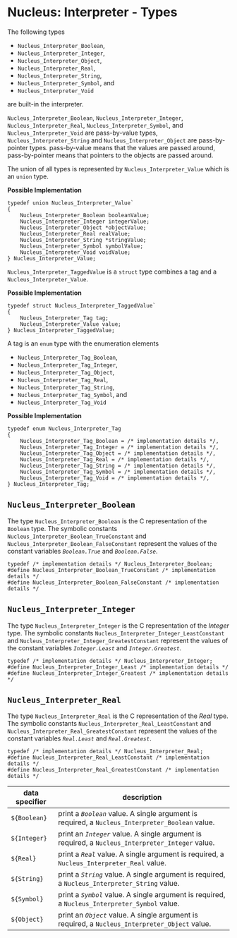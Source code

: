 # Nucleus: Interpreter - Types

The following types

- `Nucleus_Interpreter_Boolean`,
- `Nucleus_Interpreter_Integer`,
- `Nucleus_Interpreter_Object`,
- `Nucleus_Interpreter_Real`,
- `Nucleus_Interpreter_String`,
- `Nucleus_Interpreter_Symbol`, and
- `Nucleus_Interpreter_Void`

are built-in the interpreter.

`Nucleus_Interpreter_Boolean`, `Nucleus_Interpreter_Integer`, `Nucleus_Interpreter_Real`, `Nucleus_Interpreter_Symbol`,
and `Nucleus_Interpreter_Void` are pass-by-value types, `Nucleus_Interpreter_String` and `Nucleus_Interpreter_Object`
are pass-by-pointer types. pass-by-value means that the values are passed around, pass-by-pointer means that pointers to
the objects are passed around.

The union of all types is represented by `Nucleus_Interpreter_Value` which is an `union` type.

**Possible Implementation**
```
typedef union Nucleus_Interpreter_Value`
{
    Nucleus_Interpreter_Boolean booleanValue;
    Nucleus_Interpreter_Integer integerValue;
    Nucleus_Interpreter_Object *objectValue;
    Nucleus_Interpreter_Real realValue;
    Nucleus_Interpreter_String *stringValue;
    Nucleus_Interpreter_Symbol symbolValue;
    Nucleus_Interpreter_Void voidValue;
} Nucleus_Interpreter_Value;
```

`Nucleus_Interpreter_TaggedValue` is a `struct` type combines a tag and a `Nucleus_Interpreter_Value`.

**Possible Implementation**
```
typedef struct Nucleus_Interpreter_TaggedValue`
{
    Nucleus_Interpreter_Tag tag;
    Nucleus_Interpreter_Value value;
} Nucleus_Interpreter_TaggedValue;
```

A tag is an `enum` type with the enumeration elements
- `Nucleus_Interpreter_Tag_Boolean`,
- `Nucleus_Interpreter_Tag_Integer`,
- `Nucleus_Interpreter_Tag_Object`,
- `Nucleus_Interpreter_Tag_Real`,
- `Nucleus_Interpreter_Tag_String`,
- `Nucleus_Interpreter_Tag_Symbol`, and
- `Nucleus_Interpreter_Tag_Void`


**Possible Implementation**
```
typedef enum Nucleus_Interpreter_Tag
{
    Nucleus_Interpreter_Tag_Boolean = /* implementation details */,
    Nucleus_Interpreter_Tag_Integer = /* implementation details */,
    Nucleus_Interpreter_Tag_Object = /* implementation details */,
    Nucleus_Interpreter_Tag_Real = /* implementation details */,
    Nucleus_Interpreter_Tag_String = /* implementation details */,
    Nucleus_Interpreter_Tag_Symbol = /* implementation details */,
    Nucleus_Interpreter_Tag_Void = /* implementation details */,
} Nucleus_Interpreter_Tag;
```

## `Nucleus_Interpreter_Boolean`
The type `Nucleus_Interpreter_Boolean` is the C representation of the `Boolean` type.
The symbolic constants `Nucleus_Interpreter_Boolean_TrueConstant` and `Nucleus_Interpreter_Boolean_FalseConstant`
represent the values of the constant variables _`Boolean.True`_ and _`Boolean.False`_.

```
typedef /* implementation details */ Nucleus_Interpreter_Boolean;
#define Nucleus_Interpreter_Boolean_TrueConstant /* implementation details */
#define Nucleus_Interpreter_Boolean_FalseConstant /* implementation details */
```

## `Nucleus_Interpreter_Integer`
The type `Nucleus_Interpreter_Integer` is the C representation of the *Integer* type.
The symbolic constants `Nucleus_Interpreter_Integer_LeastConstant` and `Nucleus_Interpreter_Integer_GreatestConstant`
represent the values of the constant variables _`Integer.Least`_ and _`Integer.Greatest`_.

```
typedef /* implementation details */ Nucleus_Interpreter_Integer;
#define Nucleus_Interpreter_Integer_Least /* implementation details */
#define Nucleus_Interpreter_Integer_Greatest /* implementation details */
```

## `Nucleus_Interpreter_Real`
The type `Nucleus_Interpreter_Real` is the C representation of the *Real* type.
The symbolic constants `Nucleus_Interpreter_Real_LeastConstant` and `Nucleus_Interpreter_Real_GreatestConstant` represent
the values of the constant variables _`Real.Least`_ and _`Real.Greatest`_.

```
typedef /* implementation details */ Nucleus_Interpreter_Real;
#define Nucleus_Interpreter_Real_LeastConstant /* implementation details */
#define Nucleus_Interpreter_Real_GreatestConstant /* implementation details */
```

| data specifier      | description |
|---------------------|-------------|
| `${Boolean}` | print a _`Boolean`_ value. A single argument is required, a `Nucleus_Interpreter_Boolean` value.     |
| `${Integer}` | print an _`Integer`_ value. A single argument is required, a `Nucleus_Interpreter_Integer` value.    |
| `${Real}`    | print a _`Real`_ value. A single argument is required, a `Nucleus_Interpreter_Real` value.           |
| `${String}`  | print a _`String`_ value. A single argument is required, a `Nucleus_Interpreter_String` value.       |
| `${Symbol}`  | print a _`Symbol`_ value. A single argument is required, a `Nucleus_Interpreter_Symbol` value.       |
| `${Object}`  | print an _`Object`_ value. A single argument is required, a `Nucleus_Interpreter_Object` value.      |